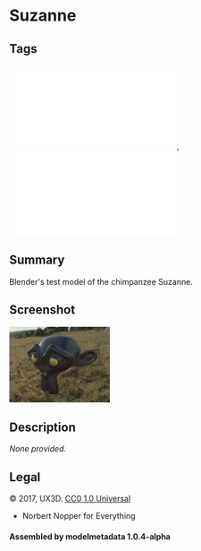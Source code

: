 # Suzanne

## Tags

![core](../../Models-core.md), ![testing](../../Models-testing.md)

## Summary

Blender's test model of the chimpanzee Suzanne.

## Screenshot

![screenshot](screenshot/screenshot.jpg)

## Description

_None provided._

## Legal

&copy; 2017, UX3D. [CC0 1.0 Universal](https://creativecommons.org/publicdomain/zero/1.0/legalcode)

 - Norbert Nopper for Everything

#### Assembled by modelmetadata 1.0.4-alpha